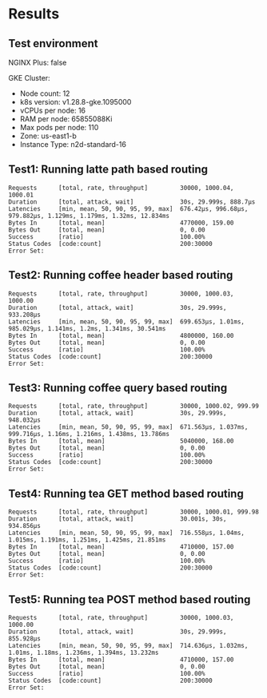 # Results

## Test environment

NGINX Plus: false

GKE Cluster:

- Node count: 12
- k8s version: v1.28.8-gke.1095000
- vCPUs per node: 16
- RAM per node: 65855088Ki
- Max pods per node: 110
- Zone: us-east1-b
- Instance Type: n2d-standard-16

## Test1: Running latte path based routing

```text
Requests      [total, rate, throughput]         30000, 1000.04, 1000.01
Duration      [total, attack, wait]             30s, 29.999s, 888.7µs
Latencies     [min, mean, 50, 90, 95, 99, max]  676.42µs, 996.68µs, 979.882µs, 1.129ms, 1.179ms, 1.32ms, 12.834ms
Bytes In      [total, mean]                     4770000, 159.00
Bytes Out     [total, mean]                     0, 0.00
Success       [ratio]                           100.00%
Status Codes  [code:count]                      200:30000  
Error Set:
```

## Test2: Running coffee header based routing

```text
Requests      [total, rate, throughput]         30000, 1000.03, 1000.00
Duration      [total, attack, wait]             30s, 29.999s, 933.208µs
Latencies     [min, mean, 50, 90, 95, 99, max]  699.653µs, 1.01ms, 985.029µs, 1.141ms, 1.2ms, 1.341ms, 30.541ms
Bytes In      [total, mean]                     4800000, 160.00
Bytes Out     [total, mean]                     0, 0.00
Success       [ratio]                           100.00%
Status Codes  [code:count]                      200:30000  
Error Set:
```

## Test3: Running coffee query based routing

```text
Requests      [total, rate, throughput]         30000, 1000.02, 999.99
Duration      [total, attack, wait]             30s, 29.999s, 948.032µs
Latencies     [min, mean, 50, 90, 95, 99, max]  671.563µs, 1.037ms, 999.716µs, 1.16ms, 1.216ms, 1.438ms, 13.786ms
Bytes In      [total, mean]                     5040000, 168.00
Bytes Out     [total, mean]                     0, 0.00
Success       [ratio]                           100.00%
Status Codes  [code:count]                      200:30000  
Error Set:
```

## Test4: Running tea GET method based routing

```text
Requests      [total, rate, throughput]         30000, 1000.01, 999.98
Duration      [total, attack, wait]             30.001s, 30s, 934.856µs
Latencies     [min, mean, 50, 90, 95, 99, max]  716.558µs, 1.04ms, 1.015ms, 1.191ms, 1.251ms, 1.425ms, 21.851ms
Bytes In      [total, mean]                     4710000, 157.00
Bytes Out     [total, mean]                     0, 0.00
Success       [ratio]                           100.00%
Status Codes  [code:count]                      200:30000  
Error Set:
```

## Test5: Running tea POST method based routing

```text
Requests      [total, rate, throughput]         30000, 1000.03, 1000.00
Duration      [total, attack, wait]             30s, 29.999s, 855.928µs
Latencies     [min, mean, 50, 90, 95, 99, max]  714.636µs, 1.032ms, 1.01ms, 1.18ms, 1.236ms, 1.394ms, 13.232ms
Bytes In      [total, mean]                     4710000, 157.00
Bytes Out     [total, mean]                     0, 0.00
Success       [ratio]                           100.00%
Status Codes  [code:count]                      200:30000  
Error Set:
```
